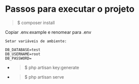 # Passos para executar o projeto

> $ composer install

Copiar .env.example e renomear para .env

```
Setar variáveis de ambiente:

DB_DATABASE=test
DB_USERNAME=root
DB_PASSWORD=
```

- > $ php artisan key:generate
- > $ php artisan serve